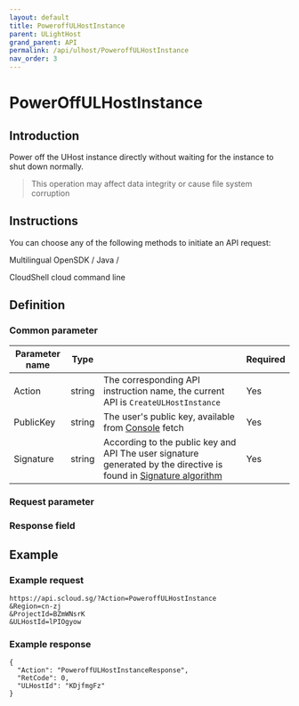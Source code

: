 ```yaml
---
layout: default
title: PoweroffULHostInstance
parent: ULightHost
grand_parent: API
permalink: /api/ulhost/PoweroffULHostInstance
nav_order: 3
---
```

# PowerOffULHostInstance
## Introduction
Power off the UHost instance directly without waiting for the instance to shut down normally.

> This operation may affect data integrity or cause file system corruption

## Instructions
You can choose any of the following methods to initiate an API request:

Multilingual OpenSDK / Java /

CloudShell cloud command line

## Definition
### Common parameter

| Parameter name | Type |  | Required |
| --- | --- | --- | --- |
| Action | string | The corresponding API instruction name, the current API is `CreateULHostInstance` | Yes |
| PublicKey | string | The user's public key, available from [Console](https://console.scloud.sg/uaccount/api_manage) fetch | Yes |
| Signature | string | According to the public key and API The user signature generated by the directive is found in [Signature algorithm](https://docs.scloud.sg/api/common/signature-algorithm) | Yes |

### Request parameter


### Response field 


## Example
### Example request
```
https://api.scloud.sg/?Action=PoweroffULHostInstance
&Region=cn-zj
&ProjectId=BZmWNsrK
&ULHostId=lPIOgyow
```
### Example response
```
{
  "Action": "PoweroffULHostInstanceResponse",
  "RetCode": 0,
  "ULHostId": "KDjfmgFz"
}
```